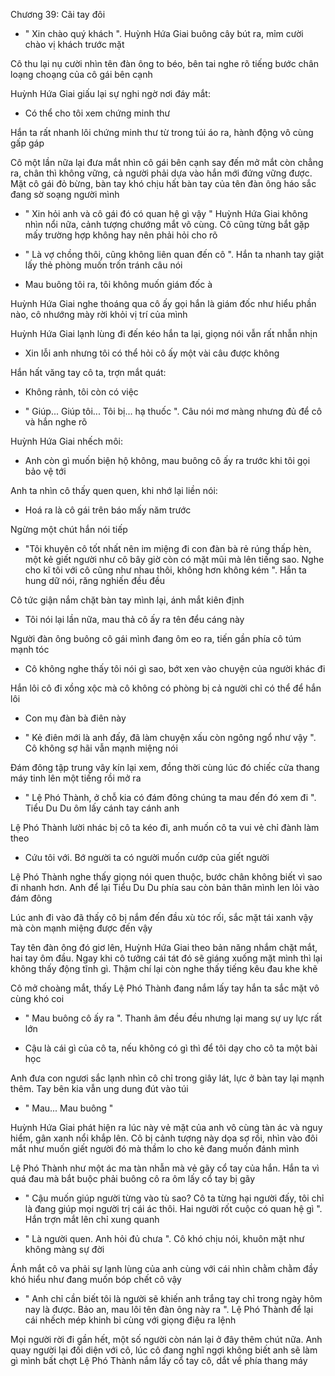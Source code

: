 




Chương 39: Cãi tay đôi

- " Xin chào quý khách ". Huỳnh Hứa Giai buông cây bút ra, mỉm cười chào vị khách trước mặt

Cô thu lại nụ cười nhìn tên đàn ông to béo, bên tai nghe rõ tiếng bước chân loạng choạng của cô gái bên cạnh

Huỳnh Hứa Giai giấu lại sự nghi ngờ nơi đáy mắt:

- Có thể cho tôi xem chứng minh thư

Hắn ta rất nhanh lôi chứng minh thư từ trong túi áo ra, hành động vô cùng gấp gáp

Cô một lần nữa lại đưa mắt nhìn cô gái bên cạnh say đến mở mắt còn chẳng ra, chân thì không vững, cả người phải dựa vào hắn mới đứng vững được. Mặt cô gái đỏ bừng, bàn tay khó chịu hất bàn tay của tên đàn ông háo sắc đang sờ soạng người mình

- " Xin hỏi anh và cô gái đó có quan hệ gì vậy " Huỳnh Hứa Giai không nhìn nổi nữa, cảnh tượng chướng mắt vô cùng. Cô cũng từng bắt gặp mấy trường hợp không hay nên phải hỏi cho rõ

- " Là vợ chồng thôi, cũng không liên quan đến cô ". Hắn ta nhanh tay giật lấy thẻ phòng muốn trốn tránh câu nói

- Mau buông tôi ra, tôi không muốn giám đốc à

Huỳnh Hứa Giai nghe thoáng qua cô ấy gọi hắn là giám đốc như hiểu phần nào, cô nhướng mày rời khỏi vị trí của mình

Huỳnh Hứa Giai lạnh lùng đi đến kéo hắn ta lại, giọng nói vẫn rất nhẫn nhịn

- Xin lỗi anh nhưng tôi có thể hỏi cô ấy một vài câu được không

Hắn hất văng tay cô ta, trợn mắt quát:

- Không rảnh, tôi còn có việc

- " Giúp... Giúp tôi... Tôi bị... hạ thuốc ". Câu nói mơ màng nhưng đủ để cô và hắn nghe rõ

Huỳnh Hứa Giai nhếch môi:

- Anh còn gì muốn biện hộ không, mau buông cô ấy ra trước khi tôi gọi bảo vệ tới

Anh ta nhìn cô thấy quen quen, khi nhớ lại liền nói:

- Hoá ra là cô gái trên báo mấy năm trước

Ngừng một chút hắn nói tiếp

- "Tôi khuyên cô tốt nhất nên im miệng đi con đàn bà rẻ rúng thấp hèn, một kẻ giết người như cô bây giờ còn có mặt mũi mà lên tiếng sao. Nghe cho kĩ tôi với cô cũng như nhau thôi, không hơn không kém ". Hắn ta hung dữ nói, răng nghiến đều đều

Cô tức giận nắm chặt bàn tay mình lại, ánh mắt kiên định

- Tôi nói lại lần nữa, mau thả cô ấy ra tên đểu cáng này

Người đàn ông buông cô gái mình đang ôm eo ra, tiến gần phía cô túm mạnh tóc

- Cô không nghe thấy tôi nói gì sao, bớt xen vào chuyện của người khác đi

Hắn lôi cô đi xồng xộc mà cô không có phòng bị cả người chỉ có thể để hắn lôi

- Con mụ đàn bà điên này

- " Kẻ điên mới là anh đấy, đã làm chuyện xấu còn ngông ngổ như vậy ". Cô không sợ hãi vẫn mạnh miệng nói

Đám đông tập trung vây kín lại xem, đồng thời cùng lúc đó chiếc cửa thang máy tinh lên một tiếng rồi mở ra

- " Lệ Phó Thành, ở chỗ kia có đám đông chúng ta mau đến đó xem đi ". Tiểu Du Du ôm lấy cánh tay cánh anh

Lệ Phó Thành lười nhác bị cô ta kéo đi, anh muốn cô ta vui vẻ chỉ đành làm theo

- Cứu tôi với. Bớ người ta có người muốn cướp của giết người

Lệ Phó Thành nghe thấy giọng nói quen thuộc, bước chân không biết vì sao đi nhanh hơn. Anh để lại Tiểu Du Du phía sau còn bản thân mình len lỏi vào đám đông

Lúc anh đi vào đã thấy cô bị nắm đến đầu xù tóc rối, sắc mặt tái xanh vậy mà còn mạnh miệng được đến vậy

Tay tên đàn ông đó giơ lên, Huỳnh Hứa Giai theo bản năng nhắm chặt mắt, hai tay ôm đầu. Ngay khi cô tưởng cái tát đó sẽ giáng xuống mặt mình thì lại không thấy động tĩnh gì. Thậm chí lại còn nghe thấy tiếng kêu đau khe khẽ

Cô mở choàng mắt, thấy Lệ Phó Thành đang nắm lấy tay hắn ta sắc mặt vô cùng khó coi

- " Mau buông cô ấy ra ". Thanh âm đều đều nhưng lại mang sự uy lực rất lớn

- Cậu là cái gì của cô ta, nếu không có gì thì để tôi dạy cho cô ta một bài học

Anh đưa con ngươi sắc lạnh nhìn cô chỉ trong giây lát, lực ở bàn tay lại mạnh thêm. Tay bên kia vẫn ung dung đút vào túi

- " Mau... Mau buông "

Huỳnh Hứa Giai phát hiện ra lúc này vẻ mặt của anh vô cùng tàn ác và nguy hiểm, gân xanh nổi khắp lên. Cô bị cảnh tượng này dọa sợ rồi, nhìn vào đôi mắt như muốn giết người đó mà thầm lo cho kẻ đang muốn đánh mình

Lệ Phó Thành như một ác ma tàn nhẫn mà vẻ gãy cổ tay của hắn. Hắn ta vì quá đau mà bắt buộc phải buông cô ra ôm lấy cổ tay bị gãy

- " Cậu muốn giúp người từng vào tù sao? Cô ta từng hại người đấy, tôi chỉ là đang giúp mọi người trị cái ác thôi. Hai người rốt cuộc có quan hệ gì ". Hắn trợn mắt lên chỉ xung quanh

- " Là người quen. Anh hỏi đủ chưa ". Cô khó chịu nói, khuôn mặt như không màng sự đời

Ánh mắt cô va phải sự lạnh lùng của anh cùng với cái nhìn chằm chằm đầy khó hiểu như đang muốn bóp chết cô vậy

- " Anh chỉ cần biết tôi là người sẽ khiến anh trắng tay chỉ trong ngày hôm nay là được. Bảo an, mau lôi tên đàn ông này ra ". Lệ Phó Thành để lại cái nhếch mép khinh bỉ cùng với giọng điệu ra lệnh

Mọi người rời đi gần hết, một số người còn nán lại ở đây thêm chút nữa. Anh quay người lại đối diện với cô, lúc cô đang nghĩ ngợi không biết anh sẽ làm gì mình bất chợt Lệ Phó Thành nắm lấy cổ tay cô, dắt về phía thang máy





